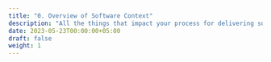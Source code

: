 ```yaml
---
title: "0. Overview of Software Context"
description: "All the things that impact your process for delivering software."
date: 2023-05-23T00:00:00+05:00
draft: false
weight: 1
---
```


